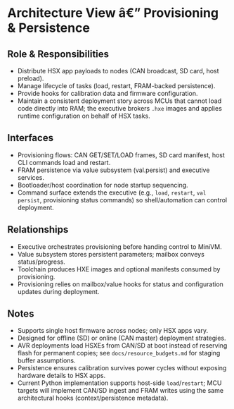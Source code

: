 ﻿# Architecture View â€” Provisioning & Persistence

## Role & Responsibilities
- Distribute HSX app payloads to nodes (CAN broadcast, SD card, host preload).
- Manage lifecycle of tasks (load, restart, FRAM-backed persistence).
- Provide hooks for calibration data and firmware configuration.
- Maintain a consistent deployment story across MCUs that cannot load code directly into RAM; the executive brokers `.hxe` images and applies runtime configuration on behalf of HSX tasks.

## Interfaces
- Provisioning flows: CAN GET/SET/LOAD frames, SD card manifest, host CLI commands load and restart.
- FRAM persistence via value subsystem (val.persist) and executive services.
- Bootloader/host coordination for node startup sequencing.
- Command surface extends the executive (e.g., `load`, `restart`, `val persist`, provisioning status commands) so shell/automation can control deployment.

## Relationships
- Executive orchestrates provisioning before handing control to MiniVM.
- Value subsystem stores persistent parameters; mailbox conveys status/progress.
- Toolchain produces HXE images and optional manifests consumed by provisioning.
- Provisioning relies on mailbox/value hooks for status and configuration updates during deployment.

## Notes
- Supports single host firmware across nodes; only HSX apps vary.
- Designed for offline (SD) or online (CAN master) deployment strategies.
- AVR deployments load HSXEs from CAN/SD at boot instead of reserving flash for permanent copies; see `docs/resource_budgets.md` for staging buffer assumptions.
- Persistence ensures calibration survives power cycles without exposing hardware details to HSX apps.
- Current Python implementation supports host-side `load`/`restart`; MCU targets will implement CAN/SD ingest and FRAM writes using the same architectural hooks (context/persistence metadata).
